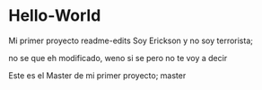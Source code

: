 # Hello-World
Mi primer proyecto
 readme-edits
Soy Erickson y no soy terrorista;

no se que eh modificado, weno si se pero no te voy a decir

Este es el Master de mi primer proyecto;
 master
